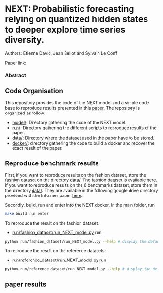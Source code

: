 # NEXT: Probabilistic forecasting relying on quantized hidden states to deeper explore time series diversity.

Authors: Etienne David, Jean Bellot and Sylvain Le Corff

Paper link: 

### Abstract
> 

## Code Organisation

This repository provides the code of the NEXT model and a simple code base to reproduce results presented in this [paper](). The repository is organized as follow:

 - [model/](model/): Directory gathering the code of the NEXT model.
 - [run/](run/): Directory gathering the different scripts to reproduce results of the paper.
 - [data/](data/): Directory where the dataset used in the paper have to be stored.
 - [docker/](docker/): directory gathering the code to build a docker and recover the exact result of the paper.  

## Reproduce benchmark results

First, if you want to reproduce results on the fashion dataset, store the fashion dataset on the directory [data/](data/). The fashion dataset is available [here](https://github.com/etidav/HERMES/blob/main/data/f1_main.csv). If you want to reproduce results on the 6 benchmarks dataset, store them in the directory [data/](data/). They are available in the following google drive directory provided with the Informer paper [here](https://drive.google.com/drive/folders/1ZOYpTUa82_jCcxIdTmyr0LXQfvaM9vIy).

Secondly, build, run and enter into the NEXT docker. In the main folder, run
```bash
make build run enter
```

To reproduce the result on the fashion dataset:
- [run/fashion_dataset/run_NEXT_model.py](run/fashion_dataset/run_NEXT_model.py)
run
```bash
python run/fashion_dataset/run_NEXT_model.py --help # display the default parameters and their description
```
To reproduce the result on the reference datasets:
- [run/reference_dataset/run_NEXT_model.py](run/reference_dataset/run_NEXT_model.py)
run
```bash
python run/reference_dataset/run_NEXT_model.py --help # display the default parameters and their description
```

## paper results
